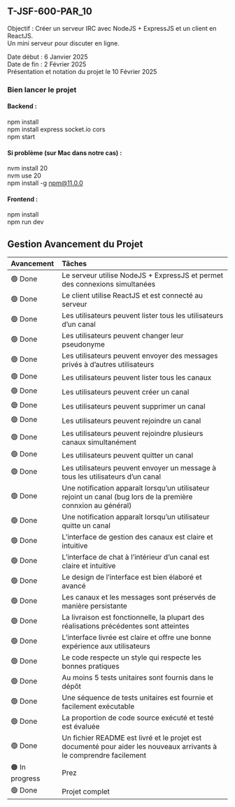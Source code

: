 ## T-JSF-600-PAR_10
Objectif : Créer un serveur IRC avec NodeJS + ExpressJS et un client en ReactJS.  
Un mini serveur pour discuter en ligne.  

Date début : 6 Janvier 2025  
Date de fin : 2 Février 2025  
Présentation et notation du projet le 10 Février 2025  

### Bien lancer le projet
#### Backend :
npm install  
npm install express socket.io cors  
npm start  


#### Si problème (sur Mac dans notre cas) :
nvm install 20  
nvm use 20  
npm install -g npm@11.0.0  


#### Frontend :
npm install  
npm run dev  


## Gestion Avancement du Projet
| Avancement | Tâches |
| :--------- |:------ |
| 🟢 Done | Le serveur utilise NodeJS + ExpressJS et permet des connexions simultanées |
| 🟢 Done | Le client utilise ReactJS et est connecté au serveur |
| 🟢 Done | Les utilisateurs peuvent lister tous les utilisateurs d’un canal |
| 🟢 Done | Les utilisateurs peuvent changer leur pseudonyme |
| 🟢 Done | Les utilisateurs peuvent envoyer des messages privés à d’autres utilisateurs |
| 🟢 Done | Les utilisateurs peuvent lister tous les canaux |
| 🟢 Done | Les utilisateurs peuvent créer un canal |
| 🟢 Done | Les utilisateurs peuvent supprimer un canal |
| 🟢 Done | Les utilisateurs peuvent rejoindre un canal |
| 🟢 Done | Les utilisateurs peuvent rejoindre plusieurs canaux simultanément |
| 🟢 Done | Les utilisateurs peuvent quitter un canal |
| 🟢 Done | Les utilisateurs peuvent envoyer un message à tous les utilisateurs d’un canal |
| 🟢 Done | Une notification apparaît lorsqu’un utilisateur rejoint un canal (bug lors de la première connxion au général)|
| 🟢 Done | Une notification apparaît lorsqu’un utilisateur quitte un canal |
| 🟢 Done | L’interface de gestion des canaux est claire et intuitive |
| 🟢 Done | L’interface de chat à l’intérieur d’un canal est claire et intuitive |
| 🟢 Done | Le design de l’interface est bien élaboré et avancé |
| 🟢 Done | Les canaux et les messages sont préservés de manière persistante |
| 🟢 Done | La livraison est fonctionnelle, la plupart des réalisations précédentes sont atteintes |
| 🟢 Done | L’interface livrée est claire et offre une bonne expérience aux utilisateurs | (bug mode sombre)
| 🟢 Done | Le code respecte un style qui respecte les bonnes pratiques |
| 🟢 Done | Au moins 5 tests unitaires sont fournis dans le dépôt | (branche tests unitaires)
| 🟢 Done | Une séquence de tests unitaires est fournie et facilement exécutable |  (branche tests unitaires)
| 🟢 Done | La proportion de code source exécuté et testé est évaluée |  (branche tests unitaires)
| 🟢 Done | Un fichier README est livré et le projet est documenté pour aider les nouveaux arrivants à le comprendre facilement |
| 🟠 In progress | Prez |
| 🟢 Done | Projet complet |